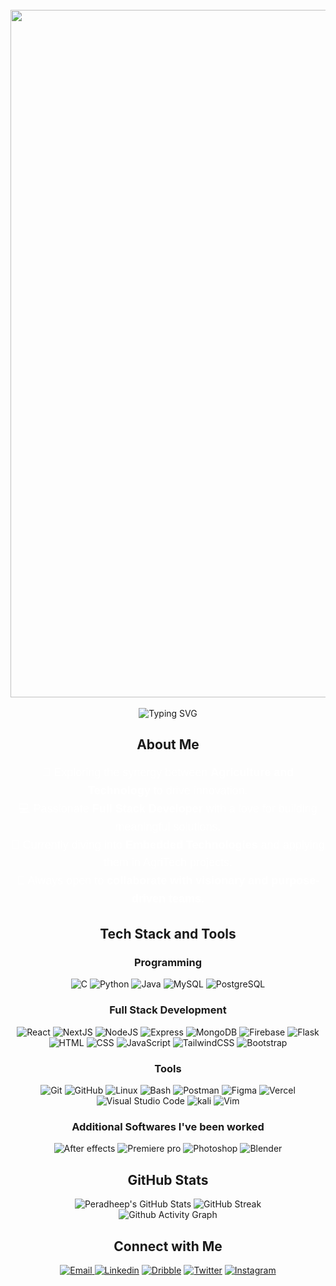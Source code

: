 

<div align="center">
  <br>
  <img src="assets/D_Text_Scene_Animation_Ready-ezgif.com-optimize (1).gif" alt="Banner" width="800" style="width:1100px; height:auto; display:block; margin:0 auto;"/>
  <br>

</div>

<div align="center">
    <img src="https://readme-typing-svg.herokuapp.com?font=Fira+Code&size=24&duration=4000&pause=500&color=FFFFFF&center=true&width=500&lines=FullStack+Developer;Tech+Enthusiast;Freelancer" alt="Typing SVG" />
</div>
</h2>


<h2 align="center"> About Me </h2>
<div align="center" style="max-width: 800px; margin: 0 auto; font-family: 'Arial', sans-serif;">
    <p style="font-size: 18px; color: #FFFFFF; line-height: 1.6;">
        🌱 Exploring the synergy between <strong>Agriculture and Technology</strong> to drive innovation.<br/>
        💻 Passionate <strong>Full Stack Developer</strong> with a love for building meaningful solutions.<br/>
        🔧 Currently diving into <strong>Embedded Technologies</strong> and applying them in AgriTech projects.<br/>
        🤝 Always open to <strong>collaborate with visionary and purpose-driven teams</strong>.
    </p>
</div>


<h2 align="center"> Tech Stack and Tools </h2>
<div align="center">
    <h3>Programming</h3>
    <div>
        <img src="https://skillicons.dev/icons?i=c" title="C"/>
        <img src="https://skillicons.dev/icons?i=python" title="Python"/>
        <img src="https://skillicons.dev/icons?i=java" title="Java"/>
        <img src="https://skillicons.dev/icons?i=mysql" title="MySQL"/>
        <img src="https://skillicons.dev/icons?i=postgres" title="PostgreSQL"/>
    </div>
    <h3>Full Stack Development</h3>
    <div>
        <img src="https://skillicons.dev/icons?i=react" title="React"/>
        <img src="https://skillicons.dev/icons?i=next" title="NextJS"/>
        <img src="https://skillicons.dev/icons?i=nodejs" title="NodeJS"/>
        <img src="https://skillicons.dev/icons?i=express" title="Express"/>
        <img src="https://skillicons.dev/icons?i=mongodb" title="MongoDB" />
        <img src="https://skillicons.dev/icons?i=firebase" title="Firebase" />
        <img src="https://skillicons.dev/icons?i=flask" title="Flask"/>
        <img src="https://skillicons.dev/icons?i=html" title="HTML"/>
        <img src="https://skillicons.dev/icons?i=css" title="CSS"/>
        <img src="https://skillicons.dev/icons?i=js" title="JavaScript"/>
        <img src="https://skillicons.dev/icons?i=tailwind" title="TailwindCSS"/>
        <img src="https://skillicons.dev/icons?i=bootstrap" title="Bootstrap"/>
    </div>
    <h3>Tools</h3>
    <div>
        <img src="https://skillicons.dev/icons?i=git" title="Git"/>
        <img src="https://skillicons.dev/icons?i=github" title="GitHub"/>
        <img src="https://skillicons.dev/icons?i=linux" title="Linux"/>
        <img src="https://skillicons.dev/icons?i=bash" title="Bash"/>
        <img src="https://skillicons.dev/icons?i=postman" title="Postman"/>
        <img src="https://skillicons.dev/icons?i=figma" title="Figma"/>
        <img src="https://skillicons.dev/icons?i=vercel" title="Vercel"/>
        <img src="https://skillicons.dev/icons?i=vscode" title="Visual Studio Code"/>
        <img src="https://skillicons.dev/icons?i=kali" title="kali"/>
        <img src="https://skillicons.dev/icons?i=vim" title="Vim"/>
        <h3> Additional Softwares I've been worked </h3>
        <div>
          <img src="https://skillicons.dev/icons?i=ae" title="After effects"/>
          <img src="https://skillicons.dev/icons?i=pr" title="Premiere pro"/>
          <img src="https://skillicons.dev/icons?i=ps" title="Photoshop"/>
          <img src="https://skillicons.dev/icons?i=blender" title="Blender"/>
        </div>
    </div>
</div>



<h2 align="center"> GitHub Stats </h2>
<div align="center">
    <img src="https://github-readme-stats.vercel.app/api?username=PeradheepY&theme=gotham&show_icons=true&hide_border=true&count_private=true" alt="Peradheep's GitHub Stats" />
    <img src="https://github-readme-streak-stats.herokuapp.com/?user=PeradheepY&theme=gotham&hide_border=true" alt="GitHub Streak" />
    <br />
    <div align="center">
      <img src="https://github-readme-activity-graph.vercel.app/graph?username=PeradheepY&theme=react-dark" alt="Github Activity Graph" />
    </div>

</div>


<h2 align="center"> Connect with Me </h2>
<div align="center">
    <a href="mailto:peradheep200617@outlook.com" target="_blank">
      <img src="https://img.icons8.com/?size=70&id=ut6gQeo5pNqf&format=png&color=000000" title="Email""/>
    </a>
    <a href="https://www.linkedin.com/in/peradheep-y" target="_blank"><img src="https://img.icons8.com/?size=70&id=xuvGCOXi8Wyg&format=png&color=000000" title="Linkedin"/></a>
    <a href="https://www.linkedin.com/in/peradheep-y" target="_blank"><img src="https://img.icons8.com/?size=70&id=Wkmw3VcFPr8T&format=png&color=000000"  title="Dribble"/></a>
    <a href="https://x.com/pradeep46122514" target="_blank"><img src="https://img.icons8.com/?size=70&id=5MQ0gPAYYx7a&format=png&color=000000" title="Twitter"/></a>
<a href="https://www.instagram.com/peradheepyuvaraj" target="_blank"><img src="https://img.icons8.com/?size=70&id=Xy10Jcu1L2Su&format=png&color=000000" title="Instagram"/></a>
</div>
